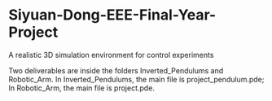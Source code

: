 # Siyuan-Dong-EEE-Final-Year-Project
A realistic 3D simulation environment for control experiments

Two deliverables are inside the folders Inverted_Pendulums and Robotic_Arm. 
In Inverted_Pendulums, the main file is project_pendulum.pde;
In Robotic_Arm, the main file is project.pde. 
